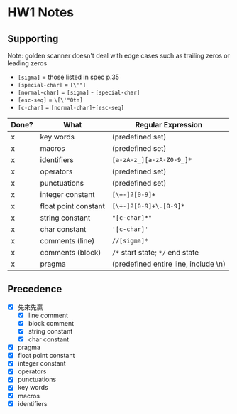 # HW1 Notes

## Supporting

Note: golden scanner doesn't deal with edge cases such as trailing zeros or leading zeros

- `[sigma]` = those listed in spec p.35
- `[special-char]` = `[\'"]`
- `[normal-char]` = `[sigma]` - `[special-char]`
- `[esc-seq]` = `\[\'"0tn]`
- `[c-char]` = `[normal-char]+[esc-seq]`

| Done? | What                 | Regular Expression                   |
| ----- | -------------------- | ------------------------------------ |
| x     | key words            | (predefined set)                     |
| x     | macros               | (predefined set)                     |
| x     | identifiers          | `[a-zA-z_][a-zA-Z0-9_]*`             |
| x     | operators            | (predefined set)                     |
| x     | punctuations         | (predefined set)                     |
| x     | integer constant     | `[\+-]?[0-9]+`                       |
| x     | float point constant | `[\+-]?[0-9]+\.[0-9]*`               |
| x     | string constant      | `"[c-char]*"`                        |
| x     | char constant        | `'[c-char]'`                         |
| x     | comments (line)      | `//[sigma]*`                         |
| x     | comments (block)     | `/*` start state; `*/` end state     |
| x     | pragma               | (predefined entire line, include \n) |

## Precedence

- [x] 先來先贏
    - [x] line comment
    - [x] block comment
    - [x] string constant
    - [x] char constant
- [x] pragma
- [x] float point constant
- [x] integer constant
- [x] operators
- [x] punctuations 
- [x] key words
- [x] macros
- [x] identifiers
